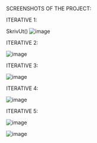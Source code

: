 SCREENSHOTS OF THE PROJECT:

ITERATIVE 1:

SkrivUt()
![image](https://github.com/h587726/DAT107-Oblig3/assets/54097862/550b065c-699d-43f3-a7a2-99ff728049b4)

ITERATIVE 2:

![image](https://github.com/h587726/DAT107-Oblig3/assets/54097862/c14e8f25-1092-4313-8c30-5e0c8d5d2f82)

ITERATIVE 3:

![image](https://github.com/h587726/DAT107-Oblig3/assets/54097862/d1c986d0-3407-492b-a4f8-f3e929dba025)

ITERATIVE 4:

![image](https://github.com/h587726/DAT107-Oblig3/assets/54097862/d464f03c-8d40-4d89-abbd-552c89fe1b14)

ITERATIVE 5:

![image](https://github.com/h587726/DAT107-Oblig3/assets/54097862/e014143c-dcc7-4039-a94a-e97ba4320de6)

![image](https://github.com/h587726/DAT107-Oblig3/assets/54097862/4ca4802f-abab-48b1-b2d8-785c2cd739e7)
